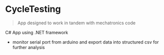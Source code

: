 # CycleTesting
> App designed to work in tandem with mechatronics code

C# App using .NET framework
- monitor serial port from arduino and export data into structured csv for further analysis
